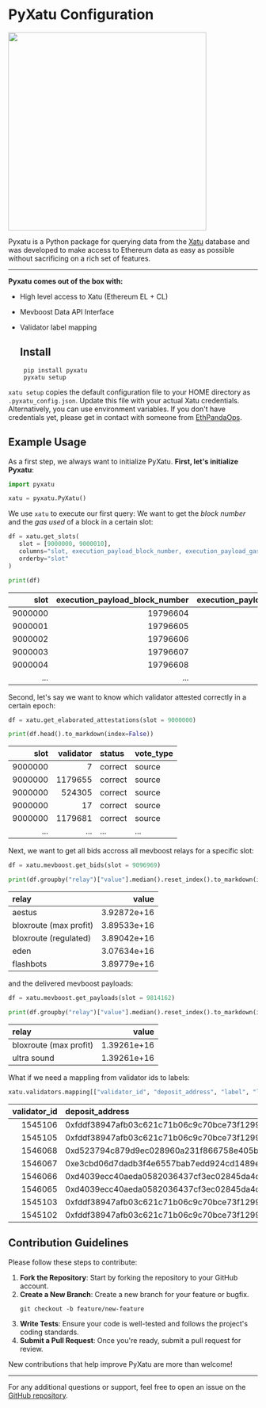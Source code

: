 # PyXatu Configuration

<img src="https://github.com/nerolation/pyxatu/blob/main/logo/pyxatu.png?raw=true" width="400">



Pyxatu is a Python package for querying data from the [Xatu](https://ethpandaops.io/data/xatu/schema/) database and was developed to make access to Ethereum data as easy as possible without sacrificing on a rich set of features.

---

**Pyxatu comes out of the box with:**
* High level access to Xatu (Ethereum EL + CL)
* Mevboost Data API Interface
* Validator label mapping

  ## Install

  ```console
   pip install pyxatu
   pyxatu setup
   ```


`xatu setup` copies the default configuration file to your HOME directory as `.pyxatu_config.json`. Update this file with your actual Xatu credentials. Alternatively, you can use environment variables.
If you don't have credentials yet, please get in contact with someone from [EthPandaOps](https://ethpandaops.io/).

## Example Usage


As a first step, we always want to initialize PyXatu. 
**First, let's initialize Pyxatu**:
   ```python
   import pyxatu

   xatu = pyxatu.PyXatu()
   ```

We use `xatu` to execute our first query: We want to get the *block number* and the *gas used* of a block in a certain slot:

   ```python
   df = xatu.get_slots(
      slot = [9000000, 9000010],
      columns="slot, execution_payload_block_number, execution_payload_gas_used",
      orderby="slot"
   )

   print(df)
   ```

|    slot |   execution_payload_block_number |   execution_payload_gas_used |
|--------:|---------------------------------:|-----------------------------:|
| 9000000 |                         19796604 |                     18026681 |
| 9000001 |                         19796605 |                     13920219 |
| 9000002 |                         19796606 |                     12498513 |
| 9000003 |                         19796607 |                      2914192 |
| 9000004 |                         19796608 |                     29996743 |
| ...     |                         ...      |                     ...      |



Second, let's say we want to know which validator attested correctly in a certain epoch:

   ```python
   df = xatu.get_elaborated_attestations(slot = 9000000)

   print(df.head().to_markdown(index=False))
   ```


|    slot |   validator | status   | vote_type   |
|--------:|------------:|:---------|:------------|
| 9000000 |           7 | correct  | source      |
| 9000000 |     1179655 | correct  | source      |
| 9000000 |      524305 | correct  | source      |
| 9000000 |          17 | correct  | source      |
| 9000000 |     1179681 | correct  | source      |
| ...     |         ... | ...      | ...         |


Next, we want to get all bids accross all mevboost relays for a specific slot:


```python
df = xatu.mevboost.get_bids(slot = 9096969)

print(df.groupby("relay")["value"].median().reset_index().to_markdown(index=False))
```


| relay                  |       value |
|:-----------------------|------------:|
| aestus                 | 3.92872e+16 |
| bloxroute (max profit) | 3.89533e+16 |
| bloxroute (regulated)  | 3.89042e+16 |
| eden                   | 3.07634e+16 |
| flashbots              | 3.89779e+16 |


and the delivered mevboost payloads:

```python
df = xatu.mevboost.get_payloads(slot = 9814162)

print(df.groupby("relay")["value"].median().reset_index().to_markdown(index=False))
```

| relay                  |       value |
|:-----------------------|------------:|
| bloxroute (max profit) | 1.39261e+16 |
| ultra sound            | 1.39261e+16 |


What if we need a mappling from validator ids to labels:

```python
xatu.validators.mapping[["validator_id", "deposit_address", "label", "lido_node_operator"]]
```

|   validator_id | deposit_address                            | label   | lido_node_operator   |
|---------------:|:-------------------------------------------|:--------|:---------------------|
|        1545106 | 0xfddf38947afb03c621c71b06c9c70bce73f12999 | lido    | Develp GmbH          |
|        1545105 | 0xfddf38947afb03c621c71b06c9c70bce73f12999 | lido    | Develp GmbH          |
|        1546068 | 0xd523794c879d9ec028960a231f866758e405be34 | everstake |                      |
|        1546067 | 0xe3cbd06d7dadb3f4e6557bab7edd924cd1489e8f | mantle    |                      |
|        1546066 | 0xd4039ecc40aeda0582036437cf3ec02845da4c13 | kraken    |                      |
|        1546065 | 0xd4039ecc40aeda0582036437cf3ec02845da4c13 | kraken    |                      |
|        1545103 | 0xfddf38947afb03c621c71b06c9c70bce73f12999 | lido    | Launchnodes          |
|        1545102 | 0xfddf38947afb03c621c71b06c9c70bce73f12999 | lido    | Launchnodes          |


## Contribution Guidelines

Please follow these steps to contribute:

1. **Fork the Repository**: Start by forking the repository to your GitHub account.
2. **Create a New Branch**: Create a new branch for your feature or bugfix.
   ```
   git checkout -b feature/new-feature
   ```
3. **Write Tests**: Ensure your code is well-tested and follows the project's coding standards.
4. **Submit a Pull Request**: Once you're ready, submit a pull request for review.


New contributions that help improve PyXatu are more than welcome!

---

For any additional questions or support, feel free to open an issue on the [GitHub repository](https://github.com/nerolation/pyxatu).
